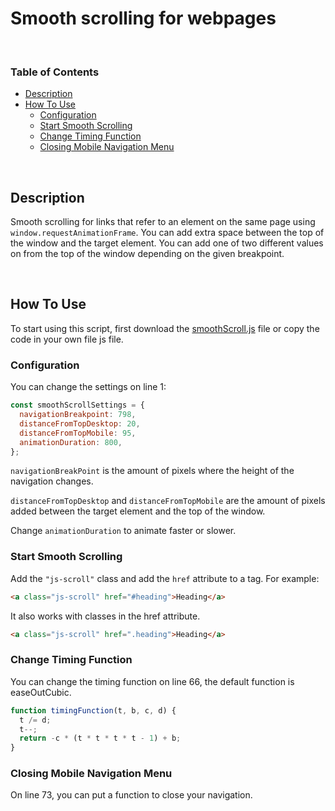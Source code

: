 # Smooth scrolling for webpages <!-- omit in toc -->

<br />

### Table of Contents <!-- omit in toc -->

- [Description](#description)
- [How To Use](#how-to-use)
  - [Configuration](#configuration)
  - [Start Smooth Scrolling](#start-smooth-scrolling)
  - [Change Timing Function](#change-timing-function)
  - [Closing Mobile Navigation Menu](#closing-mobile-navigation-menu)

<br />

## Description

Smooth scrolling for links that refer to an element on the same page using `window.requestAnimationFrame`. You can add extra space between the top of the window and the target element. You can add one of two different values on from the top of the window depending on the given breakpoint.

<br />

## How To Use

To start using this script, first download the [smoothScroll.js](https://raw.githubusercontent.com/wesselvanree/smooth-scrolling/master/smoothScroll.js) file or copy the code in your own file js file.

### Configuration

You can change the settings on line 1:

```js
const smoothScrollSettings = {
  navigationBreakpoint: 798,
  distanceFromTopDesktop: 20,
  distanceFromTopMobile: 95,
  animationDuration: 800,
};
```

`navigationBreakPoint` is the amount of pixels where the height of the navigation changes.

`distanceFromTopDesktop` and `distanceFromTopMobile` are the amount of pixels added between the target element and the top of the window.

Change `animationDuration` to animate faster or slower.

### Start Smooth Scrolling

Add the `"js-scroll"` class and add the `href` attribute to a tag. For example:

```html
<a class="js-scroll" href="#heading">Heading</a>
```

It also works with classes in the href attribute.

```html
<a class="js-scroll" href=".heading">Heading</a>
```

### Change Timing Function

You can change the timing function on line 66, the default function is easeOutCubic.

```javascript
function timingFunction(t, b, c, d) {
  t /= d;
  t--;
  return -c * (t * t * t * t - 1) + b;
}
```

### Closing Mobile Navigation Menu

On line 73, you can put a function to close your navigation.
